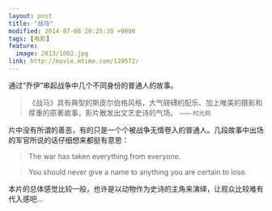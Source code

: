 ```yaml
---
layout: post
title: "战马"
modified: 2014-07-08 20:25:38 +0800
tags: [电影]
feature:
  image: 2013/1002.jpg
link: http://movie.mtime.com/129572/
---
```


通过“乔伊”串起战争中几个不同身份的普通人的故事。

> 《战马》具有典型的斯皮尔伯格风格，大气磅礴的配乐、加上唯美的摄影和厚重的原著故事，影片散发出文艺史诗的气场。
> <small>—— 时光网</small>

片中没有所谓的善恶，有的只是一个个被战争无情卷入的普通人。几段故事中出场的军官所说的话仔细想来都挺有意思：

> The war has taken everything from everyone.

> You should never give a name to anything you are certain to lose.

本片的总体感觉比较一般，也许是以动物作为史诗的主角来演绎，让观众比较难有代入感吧...
